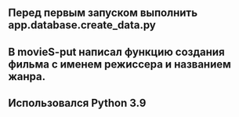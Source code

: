 
Перед первым запуском выполнить app.database.create_data.py
-
В movieS-put написал функцию создания фильма с именем режиссера и названием жанра.
-
Использовался Python 3.9
-